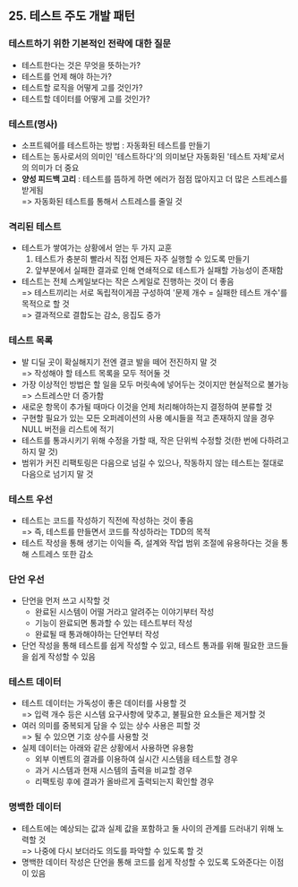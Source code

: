 ## 25. 테스트 주도 개발 패턴
   
### 테스트하기 위한 기본적인 전략에 대한 질문
- 테스트한다는 것은 무엇을 뜻하는가?
- 테스트를 언제 해야 하는가?
- 테스트할 로직을 어떻게 고를 것인가?
- 테스트할 데이터를 어떻게 고를 것인가?

### 테스트(명사)
- 소프트웨어를 테스트하는 방법 : 자동화된 테스트를 만들기
- 테스트는 동사로서의 의미인 '테스트하다'의 의미보단 자동화된 '테스트 자체'로서의 의미가 더 중요
- **양성 피드백 고리** : 테스트를 뜸하게 하면 에러가 점점 많아지고 더 많은 스트레스를 받게됨  
  => 자동화된 테스트를 통해서 스트레스를 줄일 것

### 격리된 테스트
- 테스트가 쌓여가는 상황에서 얻는 두 가지 교훈  
  1. 테스트가 충분히 빨라서 직접 언제든 자주 실행할 수 있도록 만들기
  2. 앞부분에서 실패한 결과로 인해 연쇄적으로 테스트가 실패할 가능성이 존재함
- 테스트는 전체 스케일보다는 작은 스케일로 진행하는 것이 더 좋음  
  => 테스트끼리는 서로 독립적이게끔 구성하여 '문제 개수 = 실패한 테스트 개수'를 목적으로 할 것  
  => 결과적으로 결합도는 감소, 응집도 증가

### 테스트 목록
- 발 디딜 곳이 확실해지기 전엔 결코 발을 떼어 전진하지 말 것  
  => 작성해야 할 테스트 목록을 모두 적어둘 것
- 가장 이상적인 방법은 할 일을 모두 머릿속에 넣어두는 것이지만 현실적으로 불가능  
  => 스트레스만 더 증가함
- 새로운 항목이 추가될 때마다 이것을 언제 처리해야하는지 결정하여 분류할 것
- 구현할 필요가 있는 모든 오퍼레이션의 사용 예시들을 적고 존재하지 않을 경우 NULL 버전을 리스트에 적기
- 테스트를 통과시키기 위해 수정을 가할 때, 작은 단위씩 수정할 것(한 번에 다하려고 하지 말 것)
- 범위가 커진 리팩토링은 다음으로 넘길 수 있으나, 작동하지 않는 테스트는 절대로 다음으로 넘기지 말 것

### 테스트 우선
- 테스트는 코드를 작성하기 직전에 작성하는 것이 좋음  
  => 즉, 테스트를 만들면서 코드를 작성하라는 TDD의 목적
- 테스트 작성을 통해 생기는 이익들 즉, 설계와 작업 범위 조절에 유용하다는 것을 통해 스트레스 또한 감소

### 단언 우선
- 단언을 먼저 쓰고 시작할 것  
  - 완료된 시스템이 어떨 거라고 알려주는 이야기부터 작성
  - 기능이 완료되면 통과할 수 있는 테스트부터 작성
  - 완료될 때 통과해야하는 단언부터 작성
- 단언 작성을 통해 테스트를 쉽게 작성할 수 있고, 테스트 통과를 위해 필요한 코드들을 쉽게 작성할 수 있음
  
### 테스트 데이터
- 테스트 데이터는 가독성이 좋은 데이터를 사용할 것  
  => 입력 개수 등은 시스템 요구사항에 맞추고, 불필요한 요소들은 제거할 것
- 여러 의미를 중복되게 담을 수 있는 상수 사용은 피할 것  
  => 될 수 있으면 기호 상수를 사용할 것
- 실제 데이터는 아래와 같은 상황에서 사용하면 유용함  
  - 외부 이벤트의 결과를 이용하여 실시간 시스템을 테스트할 경우
  - 과거 시스템과 현재 시스템의 출력을 비교할 경우
  - 리팩토링 후에 결과가 올바르게 출력되는지 확인할 경우

### 명백한 데이터
- 테스트에는 예상되는 값과 실제 값을 포함하고 둘 사이의 관계를 드러내기 위해 노력할 것  
  => 나중에 다시 보더라도 의도를 파악할 수 있도록 할 것
- 명백한 데이터 작성은 단언을 통해 코드를 쉽게 작성할 수 있도록 도와준다는 이점이 있음